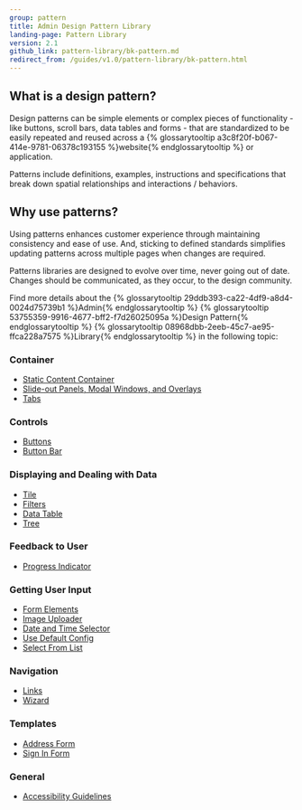 ```yaml
---
group: pattern
title: Admin Design Pattern Library
landing-page: Pattern Library
version: 2.1
github_link: pattern-library/bk-pattern.md
redirect_from: /guides/v1.0/pattern-library/bk-pattern.html
---
```

## What is a design pattern?

Design patterns can be simple elements or complex pieces of functionality - like buttons, scroll bars, data tables and forms - that are standardized to be easily repeated and reused across a {% glossarytooltip a3c8f20f-b067-414e-9781-06378c193155 %}website{% endglossarytooltip %} or application.

Patterns include definitions, examples, instructions and specifications that break down spatial relationships and interactions / behaviors.

## Why use patterns?

Using patterns enhances customer experience through maintaining consistency and ease of use. And, sticking to defined standards simplifies updating patterns across multiple pages when changes are required.

Patterns libraries are designed to evolve over time, never going out of date. Changes should be communicated, as they occur, to the design community.

Find more details about the {% glossarytooltip 29ddb393-ca22-4df9-a8d4-0024d75739b1 %}Admin{% endglossarytooltip %} {% glossarytooltip 53755359-9916-4677-bff2-f7d26025095a %}Design Pattern{% endglossarytooltip %} {% glossarytooltip 08968dbb-2eeb-45c7-ae95-ffca228a7575 %}Library{% endglossarytooltip %} in the following topic:

### Container

* [Static Content Container](containers/staticContentContainer/contentContainer.html)
* [Slide-out Panels, Modal Windows, and Overlays](containers/slideouts-modals-overlays/slideouts-modals-overalys.html)
* [Tabs](containers/tabs/tabs.html)


### Controls

* [Buttons](controls/buttons/buttons.html)
* [Button Bar](controls/button-bar/button-bar.html)


### Displaying and Dealing with Data

* [Tile](displaying-data/tile/tile.html)
* [Filters](filters/data-table-filters/filtering.html)
* [Data Table](displaying-data/datatable/datatable.html)
* [Tree](displaying-data/tree/tree.html)

### Feedback to User

* [Progress Indicator](feedbackToUser/progressIndicator/progressIndicator.html)

### Getting User Input

* [Form Elements](getting-user-input/form_elements/form_elements.html)
* [Image Uploader](getting-user-input/image_uploader/image_uploader.html)
* [Date and Time Selector](getting-user-input/date_time_selector/date_time_selector.html)
* [Use Default Config](getting-user-input/use_default_config/use_default_config.html)
* [Select From List](getting-user-input/select_from_list/select_from_list.html)

### Navigation

* [Links](navigation/links/links.html)
* [Wizard](navigation/wizard/wizard.htm)

### Templates

* [Address Form](templates/address-form/address-form.html)
* [Sign In Form](templates/sign-in-form/sign-in-form.html)

### General

* [Accessibility Guidelines](general/accessibilityguideline/accessibilityGuideline.html)

